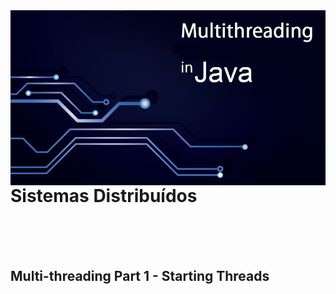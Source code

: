 <img src="../READMEs_sorces/Multithreading-Java.png" alt="Sistemas Distribuidos - Rafael Alves" align="right"/>

<h1>Sistemas Distribuídos</h1><br><br><br>

<h2>Multi-threading Part 1 - Starting Threads</h2>